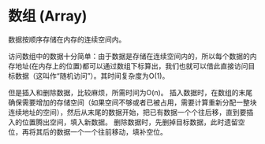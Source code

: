 # 数组 (Array)

数据按顺序存储在内存的连续空间内。  

访问数组中的数据十分简单：由于数据是存储在连续空间内的，所以每个数据的内存地址(在内存上的位置)都可以通过数组下标算出，我们也就可以借此直接访问目标数据（这叫作“随机访问”）。其时间复杂度为O(1)。  

但是插入和删除数据，比较麻烦，所需时间为O(n)。
插入数据时，在数组的末尾确保需要增加的存储空间（如果空间不够或者已被占用，需要计算重新分配一整块连续地址的空间），然后从末尾的数据开始，把已有数据一个个往后移，直到要插入的位置腾出空间，填入新数据。
删除数据时，先删掉目标数据，此时遗留空位，再将其后的数据一个一个往前移动，填补空位。
